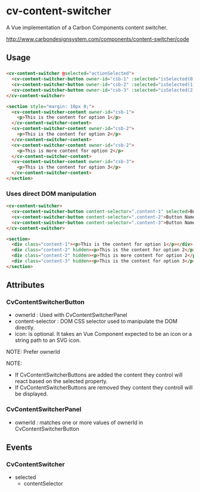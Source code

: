 # cv-content-switcher

A Vue implementation of a Carbon Components content switcher.

http://www.carbondesignsystem.com/components/content-switcher/code

## Usage

###

```html
<cv-content-switcher @selected="actionSelected">
  <cv-content-switcher-button owner-id="csb-1" :selected="isSelected(0)">Button Name 1</cv-content-switcher-button>
  <cv-content-switcher-button owner-id="csb-2" :selected="isSelected(1)">Button Name 2</cv-content-switcher-button>
  <cv-content-switcher-button owner-id="csb-3" :selected="isSelected(2)">Button Name 3</cv-content-switcher-button>
</cv-content-switcher>

<section style="margin: 10px 0;">
  <cv-content-switcher-content owner-id="csb-1">
    <p>This is the content for option 1</p>
  </cv-content-switcher-content>
  <cv-content-switcher-content owner-id="csb-2">
    <p>This is the content for option 2</p>
  </cv-content-switcher-content>
  <cv-content-switcher-content owner-id="csb-2">
    <p>This is more content for option 2</p>
  </cv-content-switcher-content>
  <cv-content-switcher-content owner-id="csb-3">
    <p>This is the content for option 3</p>
  </cv-content-switcher-content>
</section>
```

### Uses direct DOM manipulation

```html
<cv-content-switcher>
  <cv-content-switcher-button content-selector=".content-1" selected>Button Name 1</cv-content-switcher-button>
  <cv-content-switcher-button content-selector=".content-2">Button Name 2</cv-content-switcher-button>
  <cv-content-switcher-button content-selector=".content-3">Button Name 3</cv-content-switcher-button>
</cv-content-switcher>

<section>
  <div class="content-1"><p>This is the content for option 1</p></div>
  <div class="content-2" hidden><p>This is the content for option 2</p></div>
  <div class="content-2" hidden><p>This is more content for option 2</p></div>
  <div class="content-3" hidden><p>This is the content for option 3</p></div>
</section>
```

## Attributes

### CvContentSwitcherButton

- ownerId : Used with CvContentSwitcherPanel
- content-selector : DOM CSS selector used to manipulate the DOM directly.
- icon: is optional. It takes an Vue Component expected to be an icon or a string path to an SVG icon.

NOTE: Prefer ownerId

NOTE:

- If CvContentSwitcherButtons are added the content they control will react based on the selected property.
- If CvContentSwitcherButtons are removed they content they controll will be displayed.

### CvContentSwitcherPanel

- ownerId : matches one or more values of ownerId in CvContentSwitcherButton

## Events

### CvContentSwitcher

- selected
  - contentSelector
